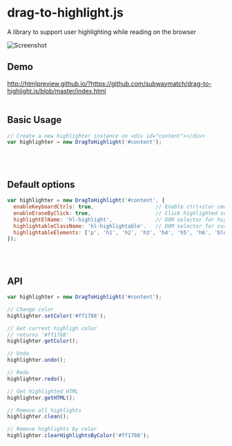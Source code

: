 # drag-to-highlight.js
A library to support user highlighting while reading on the browser

![Screenshot](http://g.recordit.co/cFQJq5DjsE.gif)

## Demo
http://htmlpreview.github.io/?https://github.com/subwaymatch/drag-to-highlight.js/blob/master/index.html
<br><br>
## Basic Usage
```javascript
// Create a new highlighter instance on <div id="content"></div>
var highlighter = new DragToHighlight('#content'); 
```
<br><br>
## Default options
```javascript
var highlighter = new DragToHighlight('#content', {
  enableKeyboardCtrls: true,                    // Enable ctrl+z(or cmd+z), ctrl+y(or cmd+y) for undo/redo 
  enableEraseByClick: true,                     // Click highlighted section to delete
  highlightElName: 'hl-highlight',              // DOM selector for highlighted elements
  highlightableClassName: 'hl-highlightable'.   // DOM selector for custom higlightable classes
  highlightableElements: ['p', 'h1', 'h2', 'h3', 'h4', 'h5', 'h6', 'blockquote']
});
```
<br><br>
## API
```javascript
var highlighter = new DragToHighlight('#content'); 

// Change color
highlighter.setColor('#ff1788'); 

// Get current highligh color
// returns '#ff1788'
highlighter.getColor(); 

// Undo
highlighter.undo(); 

// Redo
highlighter.redo(); 

// Get highlighted HTML
highlighter.getHTML(); 

// Remove all highlights
highlighter.clean(); 

// Remove highlights by color
highlighter.clearHighlightsByColor('#ff1788'); 
```
